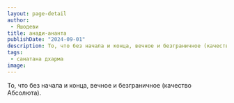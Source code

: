 ```yaml
---
layout: page-detail
author:
 - Яшодеви
title: анади-ананта
publishDate: "2024-09-01"
description: То, что без начала и конца, вечное и безграничное (качество Абсолюта).
tags:
 - санатана дхарма
image: 
---
```


То, что без начала и конца, вечное и безграничное (качество Абсолюта).

